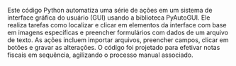 Este código Python automatiza uma série de ações em um sistema de interface gráfica do usuário (GUI) usando a biblioteca PyAutoGUI. Ele realiza tarefas como localizar e clicar em elementos da interface com base em imagens específicas e preencher formulários com dados de um arquivo de texto. As ações incluem importar arquivos, preencher campos, clicar em botões e gravar as alterações. O código foi projetado para efetivar notas fiscais em sequência, agilizando o processo manual associado.
